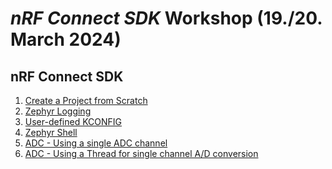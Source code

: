 # _nRF Connect SDK_ Workshop (19./20. March 2024)

## nRF Connect SDK 
1) [Create a Project from Scratch](https://github.com/ChrisKurz/nRF_Connect_SDK/blob/main/doc/NCSv2.5.2_01_ProjectFromScratch.md)
2) [Zephyr Logging](https://github.com/ChrisKurz/nRF_Connect_SDK/blob/main/doc/NCSv2.5.2_02_ZephyrLogging.md)
3) [User-defined KCONFIG](https://github.com/ChrisKurz/nRF_Connect_SDK/blob/main/doc/NCSv2.5.2_03_User-Defined_KCONFIG.md)   
4) [Zephyr Shell](https://github.com/ChrisKurz/nRF_Connect_SDK/blob/main/doc/NCSv2.5.2_10_ZephyrShell.md)
5) [ADC - Using a single ADC channel](https://github.com/ChrisKurz/nRF_Connect_SDK/blob/main/doc/NCSv2.5.2_ZHW_ADC_1.md)
6) [ADC - Using a Thread for single channel A/D conversion](https://github.com/ChrisKurz/nRF_Connect_SDK/blob/main/doc/NCSv2.5.2_ZHW_ADC_1_Thread.md)
